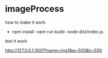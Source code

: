 # imageProcess

how to make it work

- npm install
-npm run build
-node dist/index.js




test it work

http://127.0.0.1:3001?name=img1&w=500&h=500
